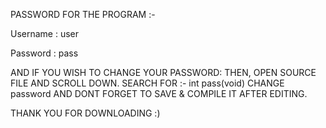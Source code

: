 

PASSWORD FOR THE PROGRAM :-

Username : user

Password : pass


AND IF YOU WISH TO CHANGE YOUR PASSWORD:
THEN, OPEN SOURCE FILE AND SCROLL DOWN. SEARCH FOR :- int pass(void)
CHANGE password AND DONT FORGET TO SAVE & COMPILE IT AFTER EDITING.



THANK YOU FOR DOWNLOADING :) 
